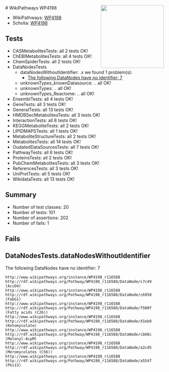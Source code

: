 <img style="float: right; width: 200px" src="https://upload.wikimedia.org/wikipedia/commons/thumb/8/83/Wplogo_with_text_500.png/640px-Wplogo_with_text_500.png" />
# WikiPathways WP4198

* WikiPathways: [WP4198](https://new.wikipathways.org/pathways/WP4198)
* Scholia: [WP4198](https://scholia.toolforge.org/wikipathways/WP4198)
## Tests
* CASMetabolitesTests: all 2 tests OK!
* ChEBIMetabolitesTests: all 4 tests OK!
* ChemSpiderTests: all 2 tests OK!
* DataNodesTests
    * dataNodesWithoutIdentifier: .x we found 1 problem(s):
        * [The following DataNodes have no identifier: 7](#d2d32fa6)
    * unknownTypes_knownDatasource: .. all OK!
    * unknownTypes: .. all OK!
    * unknownTypes_Reactome: .. all OK!
* EnsemblTests: all 4 tests OK!
* GeneTests: all 3 tests OK!
* GeneralTests: all 13 tests OK!
* HMDBSecMetabolitesTests: all 3 tests OK!
* InteractionTests: all 8 tests OK!
* KEGGMetaboliteTests: all 2 tests OK!
* LIPIDMAPSTests: all 1 tests OK!
* MetaboliteStructureTests: all 2 tests OK!
* MetabolitesTests: all 14 tests OK!
* OudatedDataSourcesTests: all 7 tests OK!
* PathwayTests: all 6 tests OK!
* ProteinsTests: all 2 tests OK!
* PubChemMetabolitesTests: all 3 tests OK!
* ReferencesTests: all 3 tests OK!
* UniProtTests: all 5 tests OK!
* WikidataTests: all 13 tests OK!


## Summary

* Number of test classes: 20
* Number of tests: 101
* Number of assertions: 202
* Number of fails: 1

## Fails

<a name="d2d32fa6" />

## DataNodesTests.dataNodesWithoutIdentifier

The following DataNodes have no identifier: 7
```
http://www.wikipathways.org/instance/WP4198_r116588 http://rdf.wikipathways.org/Pathway/WP4198_r116588/DataNode/c7c49 (AccD4)
http://www.wikipathways.org/instance/WP4198_r116588 http://rdf.wikipathways.org/Pathway/WP4198_r116588/DataNode/c6958 (FabG1)
http://www.wikipathways.org/instance/WP4198_r116588 http://rdf.wikipathways.org/Pathway/WP4198_r116588/DataNode/f500f (Fatty acids (C26))
http://www.wikipathways.org/instance/WP4198_r116588 http://rdf.wikipathways.org/Pathway/WP4198_r116588/DataNode/d1eb8 (Ketomycolate)
http://www.wikipathways.org/instance/WP4198_r116588 http://rdf.wikipathways.org/Pathway/WP4198_r116588/DataNode/cb68c (Malonyl-AcpM)
http://www.wikipathways.org/instance/WP4198_r116588 http://rdf.wikipathways.org/Pathway/WP4198_r116588/DataNode/a2cd5 (Meromycolates (C56))
http://www.wikipathways.org/instance/WP4198_r116588 http://rdf.wikipathways.org/Pathway/WP4198_r116588/DataNode/a5547 (Pks13)
```

